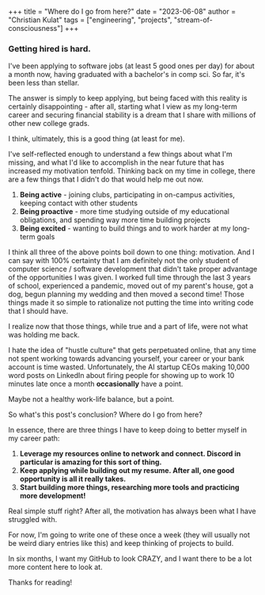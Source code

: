 +++
title = "Where do I go from here?"
date = "2023-06-08"
author = "Christian Kulat"
tags = ["engineering", "projects", "stream-of-consciousness"]
+++

### Getting hired is hard.

I've been applying to software jobs (at least 5 good ones per day) for about a month now, having graduated with a bachelor's in comp sci. So far, it's been less than stellar. 

The answer is simply to keep applying, but being faced with this reality is certainly disappointing - after all, starting what I view as my long-term career and securing financial stability is a dream that I share with millions of other new college grads.

I think, ultimately, this is a good thing (at least for me).

I've self-reflected enough to understand a few things about what I'm missing, and what I'd like to accomplish in the near future that has increased my motivation tenfold. Thinking back on my time in college, there are a few things that I didn't do that would help me out now.

1.  **Being active** - joining clubs, participating in on-campus activities, keeping contact with other students
2.  **Being proactive** - more time studying outside of my educational obligations, and spending way more time building projects
3.  **Being excited** - wanting to build things and to work harder at my long-term goals

I think all three of the above points boil down to one thing: motivation. And I can say with 100% certainty that I am definitely not the only student of computer science / software development that didn't take proper advantage of the opportunities I was given. I worked full time through the last 3 years of school, experienced a pandemic, moved out of my parent's house, got a dog, begun planning my wedding and then moved a second time! Those things made it so simple to rationalize not putting the time into writing code that I should have. 

I realize now that those things, while true and a part of life, were not what was holding me back.

I hate the idea of "hustle culture" that gets perpetuated online, that any time not spent working towards advancing yourself, your career or your bank account is time wasted. Unfortunately, the AI startup CEOs making 10,000 word posts on LinkedIn about firing people for showing up to work 10 minutes late once a month **occasionally** have a point.

Maybe not a healthy work-life balance, but a point.

So what's this post's conclusion? Where do I go from here?

In essence, there are three things I have to keep doing to better myself in my career path:

1. **Leverage my resources online to network and connect. Discord in particular is amazing for this sort of thing.**
2. **Keep applying while building out my resume. After all, one good opportunity is all it really takes.**
3. **Start building more things, researching more tools and practicing more development!**

Real simple stuff right? After all, the motivation has always been what I have struggled with.

For now, I'm going to write one of these once a week (they will usually not be weird diary entries like this) and keep thinking of projects to build.

In six months, I want my GitHub to look CRAZY, and I want there to be a lot more content here to look at. 

Thanks for reading!